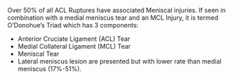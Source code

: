 Over 50% of all ACL Ruptures have associated Meniscal injuries. If seen in combination with a medial meniscus tear and an MCL Injury, it is termed O’Donohue’s Triad which has 3 components:

- Anterior Cruciate Ligament (ACL) Tear
- Medial Collateral Ligament (MCL) Tear
- Meniscal Tear
- Lateral meniscus lesion are presented but with lower rate than medial meniscus (17%-51%).